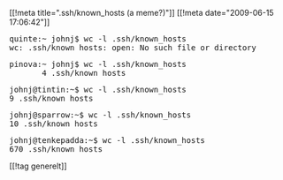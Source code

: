 [[!meta  title=".ssh/known_hosts (a meme?)"]]
[[!meta  date="2009-06-15 17:06:42"]]
<pre>quinte:~ johnj$ wc -l .ssh/known_hosts
wc: .ssh/known_hosts: open: No such file or directory</pre>

<pre>pinova:~ johnj$ wc -l .ssh/known_hosts
       4 .ssh/known_hosts</pre>

<pre>johnj@tintin:~$ wc -l .ssh/known_hosts
9 .ssh/known_hosts</pre>

<pre>johnj@sparrow:~$ wc -l .ssh/known_hosts
10 .ssh/known_hosts</pre>

<pre>johnj@tenkepadda:~$ wc -l .ssh/known_hosts
670 .ssh/known_hosts</pre>

[[!tag  generelt]]